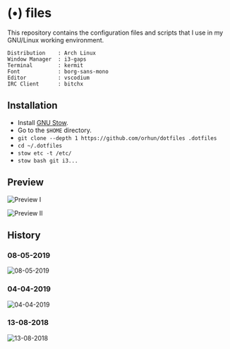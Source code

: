 # (•) files

This repository contains the configuration files and scripts that I use in my GNU/Linux working environment.

```
Distribution    : Arch Linux
Window Manager  : i3-gaps
Terminal        : kermit
Font            : borg-sans-mono
Editor          : vscodium
IRC Client      : bitchx
```

## Installation

* Install [GNU Stow](https://www.gnu.org/software/stow/).
* Go to the `$HOME` directory.
* `git clone --depth 1 https://github.com/orhun/dotfiles .dotfiles`
* `cd ~/.dotfiles`
* `stow etc -t /etc/`
* `stow bash git i3...`

## Preview

![Preview I](https://user-images.githubusercontent.com/24392180/89739461-87169400-da89-11ea-9c7a-a9087c474865.jpg)

![Preview II](https://user-images.githubusercontent.com/24392180/89739455-79f9a500-da89-11ea-9d60-8b35d067c34e.jpg)

## History

### 08-05-2019

![08-05-2019](https://user-images.githubusercontent.com/24392180/92525006-c02e5980-f22b-11ea-9ae5-9478e2025577.jpg)

### 04-04-2019

![04-04-2019](https://user-images.githubusercontent.com/24392180/92524298-890b7880-f22a-11ea-859e-79237ec19e02.png)

### 13-08-2018

![13-08-2018](https://user-images.githubusercontent.com/24392180/92523571-41d0b800-f229-11ea-8ae5-2df8031f4071.png)
